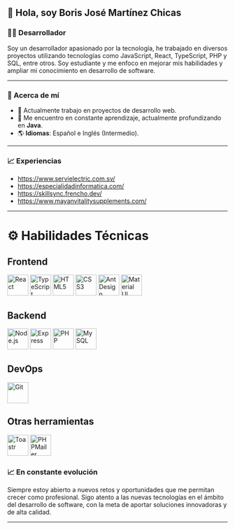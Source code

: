 ## 👋 Hola, soy Boris José Martínez Chicas

### 👨‍💻 Desarrollador

Soy un desarrollador apasionado por la tecnología, he trabajado en diversos proyectos utilizando tecnologías como JavaScript, React, TypeScript, PHP y SQL, entre otros. Soy estudiante y me enfoco en mejorar mis habilidades y ampliar mi conocimiento en desarrollo de software.

--- 

### 🚀 Acerca de mí

- 🔭 Actualmente trabajo en proyectos de desarrollo web.
- 🌱 Me encuentro en constante aprendizaje, actualmente profundizando en **Java**.
- 🌎 **Idiomas**: Español e Inglés (Intermedio).

---

### 📈 Experiencias

- https://www.servielectric.com.sv/
- https://especialidadinformatica.com/
- https://skillsync.frencho.dev/
- https://www.mayanvitalitysupplements.com/

---

# ⚙️ Habilidades Técnicas

## Frontend
[<img src="https://img.icons8.com/color/48/000000/react-native.png" alt="React" width="48"/>](https://reactjs.org/)
[<img src="https://img.icons8.com/color/48/000000/typescript.png" alt="TypeScript" width="48"/>](https://www.typescriptlang.org/)
[<img src="https://img.icons8.com/color/48/000000/html-5.png" alt="HTML5" width="48"/>](https://developer.mozilla.org/es/docs/Web/HTML)
[<img src="https://img.icons8.com/color/48/000000/css3.png" alt="CSS3" width="48"/>](https://developer.mozilla.org/es/docs/Web/CSS)
[<img src="https://gw.alipayobjects.com/zos/rmsportal/KDpgvguMpGfqaHPjicRK.svg" alt="Ant Design" width="48"/>](https://ant.design/)
[<img src="https://img.icons8.com/color/48/000000/material-ui.png" alt="Material UI" width="48"/>](https://mui.com/)

## Backend
[<img src="https://img.icons8.com/color/48/000000/nodejs.png" alt="Node.js" width="48"/>](https://nodejs.org/)
[<img src="https://img.icons8.com/color/48/000000/express.png" alt="Express" width="48"/>](https://expressjs.com/)
[<img src="https://www.php.net/images/logos/php-logo.svg" alt="PHP" width="48"/>](https://www.php.net/)
[<img src="https://img.icons8.com/color/48/000000/mysql.png" alt="MySQL" width="48"/>](https://www.mysql.com/)

## DevOps
[<img src="https://img.icons8.com/color/48/000000/git.png" alt="Git" width="48"/>](https://git-scm.com/)

## Otras herramientas
[<img src="https://img.icons8.com/ios/50/000000/toast.png" alt="Toastr" width="48"/>](https://github.com/CodeSeven/toastr)
[<img src="https://www.php.net/images/logos/php-logo.svg" alt="PHPMailer" width="48"/>](https://github.com/PHPMailer/PHPMailer)


### 📈 En constante evolución

Siempre estoy abierto a nuevos retos y oportunidades que me permitan crecer como profesional. Sigo atento a las nuevas tecnologías en el ámbito del desarrollo de software, con la meta de aportar soluciones innovadoras y de alta calidad.

---

